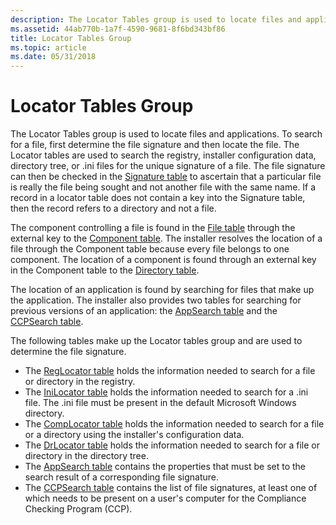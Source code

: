 ```yaml
---
description: The Locator Tables group is used to locate files and applications.
ms.assetid: 44ab770b-1a7f-4590-9681-8f6bd343bf86
title: Locator Tables Group
ms.topic: article
ms.date: 05/31/2018
---
```


# Locator Tables Group

The Locator Tables group is used to locate files and applications. To search for a file, first determine the file signature and then locate the file. The Locator tables are used to search the registry, installer configuration data, directory tree, or .ini files for the unique signature of a file. The file signature can then be checked in the [Signature table](signature-table.md) to ascertain that a particular file is really the file being sought and not another file with the same name. If a record in a locator table does not contain a key into the Signature table, then the record refers to a directory and not a file.

The component controlling a file is found in the [File table](file-table.md) through the external key to the [Component table](component-table.md). The installer resolves the location of a file through the Component table because every file belongs to one component. The location of a component is found through an external key in the Component table to the [Directory table](directory-table.md).

The location of an application is found by searching for files that make up the application. The installer also provides two tables for searching for previous versions of an application: the [AppSearch table](appsearch-table.md) and the [CCPSearch table](ccpsearch-table.md).

The following tables make up the Locator tables group and are used to determine the file signature.

-   The [RegLocator table](reglocator-table.md) holds the information needed to search for a file or directory in the registry.
-   The [IniLocator table](inilocator-table.md) holds the information needed to search for a .ini file. The .ini file must be present in the default Microsoft Windows directory.
-   The [CompLocator table](complocator-table.md) holds the information needed to search for a file or a directory using the installer's configuration data.
-   The [DrLocator table](drlocator-table.md) holds the information needed to search for a file or directory in the directory tree.
-   The [AppSearch table](appsearch-table.md) contains the properties that must be set to the search result of a corresponding file signature.
-   The [CCPSearch table](ccpsearch-table.md) contains the list of file signatures, at least one of which needs to be present on a user's computer for the Compliance Checking Program (CCP).

 

 



